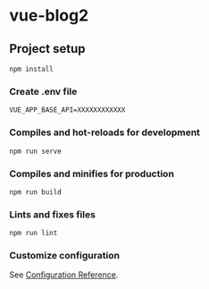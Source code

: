 # vue-blog2

## Project setup
```
npm install
```

### Create .env file
```
VUE_APP_BASE_API=XXXXXXXXXXXX
```

### Compiles and hot-reloads for development
```
npm run serve
```

### Compiles and minifies for production
```
npm run build
```

### Lints and fixes files
```
npm run lint
```

### Customize configuration
See [Configuration Reference](https://cli.vuejs.org/config/).
